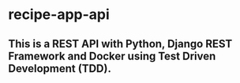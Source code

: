 # recipe-app-api

## This is a REST API with Python, Django REST Framework and Docker using Test Driven Development (TDD).
